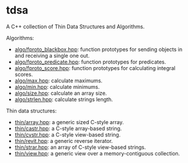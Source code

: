# tdsa
A C++ collection of Thin Data Structures and Algorithms.

Algorithms:
* [algo/fproto_blackbox.hpp](include/algo/fproto_blackbox.hpp): function prototypes for sending objects in and receiving a single one out.
* [algo/fproto_predicate.hpp](include/algo/fproto_predicate.hpp): function prototypes for predicates.
* [algo/fproto_score.hpp](include/algo/fproto_score.hpp): function prototypes for calculating integral scores.
* [algo/max.hpp](include/algo/max.hpp): calculate maximums.
* [algo/min.hpp](include/algo/min.hpp): calculate minimums.
* [algo/size.hpp](include/algo/size.hpp): calculate an array size.
* [algo/strlen.hpp](include/algo/strlen.hpp): calculate strings length.

Thin data structures:
* [thin/array.hpp](include/thin/array.hpp): a generic sized C-style array.
* [thin/castr.hpp](include/thin/castr.hpp): a C-style array-based string.
* [thin/cvstr.hpp](include/thin/cvstr.hpp): a C-style view-based string.
* [thin/revit.hpp](include/thin/revit.hpp): a generic reverse iterator.
* [thin/strar.hpp](include/thin/strar.hpp): an array of C-style view-based strings.
* [thin/view.hpp](include/thin/view.hpp):  a generic view over a memory-contiguous collection.
